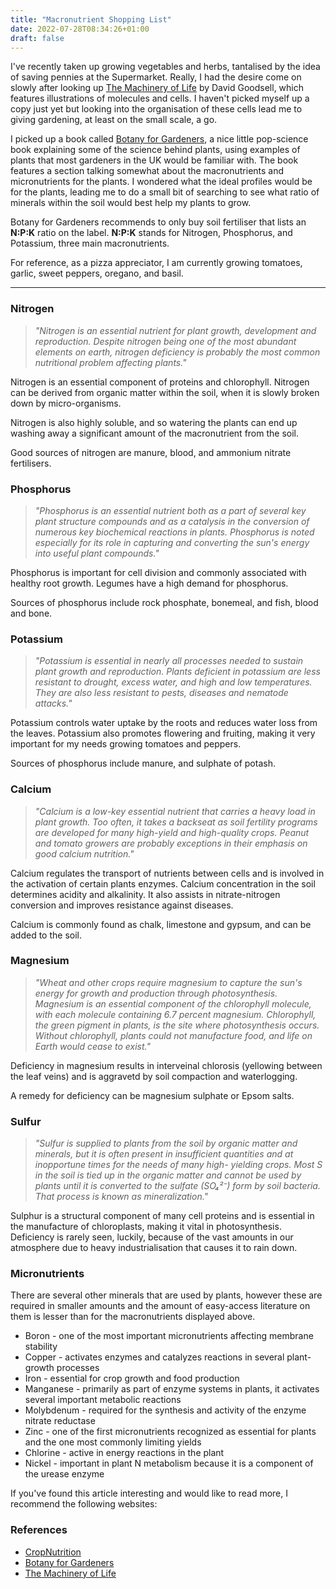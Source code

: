```yaml
---
title: "Macronutrient Shopping List"
date: 2022-07-28T08:34:26+01:00
draft: false
---
```


I've recently taken up growing vegetables and herbs, tantalised by the idea of saving pennies at the Supermarket. Really, I had the desire come on slowly after looking up [The Machinery of Life](https://link.springer.com/book/10.1007/978-0-387-84925-6) by David Goodsell, which features illustrations of molecules and cells. I haven't picked myself up a copy just yet but looking into the organisation of these cells lead me to giving gardening, at least on the small scale, a go.

I picked up a book called [Botany for Gardeners](https://shop.rhs.org.uk/books/general-gardening/beginners-guides/rhs-botany-for-gardeners), a nice little pop-science book explaining some of the science behind plants, using examples of plants that most gardeners in the UK would be familiar with. The book features a section talking somewhat about the macronutrients and micronutrients for the plants. I wondered what the ideal profiles would be for the plants, leading me to do a small bit of searching to see what ratio of minerals within the soil would best help my plants to grow.

Botany for Gardeners recommends to only buy  soil fertiliser that lists an **N:P:K** ratio on the label. **N:P:K** stands for Nitrogen, Phosphorus, and Potassium, three main macronutrients.  

For reference, as a pizza appreciator, I am currently growing tomatoes, garlic, sweet peppers, oregano, and basil.

---

### Nitrogen
>*"Nitrogen is an essential nutrient for plant growth, development and reproduction. Despite nitrogen being one of the most abundant elements on earth, nitrogen deficiency is probably the most common nutritional problem affecting plants."*

Nitrogen is an essential component of proteins and chlorophyll. Nitrogen can be derived from organic matter within the soil, when it is slowly broken down by micro-organisms. 

Nitrogen is also highly soluble, and so watering the plants can end up washing away a significant amount of the macronutrient from the soil. 

Good sources of nitrogen are manure, blood, and ammonium nitrate fertilisers.

### Phosphorus

>*"Phosphorus is an essential nutrient both as a part of several key plant structure compounds and as a catalysis in the conversion of numerous key biochemical reactions in plants. Phosphorus is noted especially for its role in capturing and converting the sun's energy into useful plant compounds."*

Phosphorus is important for cell division and commonly associated with healthy root growth. Legumes have a high demand for phosphorus. 

Sources of phosphorus include rock phosphate, bonemeal, and fish, blood and bone.

### Potassium

>*"Potassium is essential in nearly all processes needed to sustain plant growth and reproduction. Plants deficient in potassium are less resistant to drought, excess water, and high and low temperatures. They are also less resistant to pests, diseases and nematode attacks."*

Potassium controls water uptake by the roots and reduces water loss from the leaves. Potassium also promotes flowering and fruiting, making it very important for my needs growing tomatoes and peppers. 

Sources of phosphorus include manure, and sulphate of potash.

### Calcium
>*"Calcium is a low-key essential nutrient that carries a heavy load in plant growth. Too often, it takes a backseat as soil fertility programs are developed for many high-yield and high-quality crops. Peanut and tomato growers are probably exceptions in their emphasis on good calcium nutrition."*

Calcium regulates the transport of nutrients between cells and is involved in the activation of certain plants enzymes. Calcium concentration in the soil determines acidity and alkalinity. It also assists in nitrate-nitrogen conversion and improves resistance against diseases.

Calcium is commonly found as chalk, limestone and gypsum, and can be added to the soil.


### Magnesium

>*"Wheat and other crops require magnesium to capture the sun's energy for growth and production through photosynthesis. Magnesium is an essential component of the chlorophyll molecule, with each molecule containing 6.7 percent magnesium. Chlorophyll, the green pigment in plants, is the site where photosynthesis occurs. Without chlorophyll, plants could not manufacture food, and life on Earth would cease to exist."*

Deficiency in magnesium results in interveinal chlorosis (yellowing between the leaf veins) and is aggravetd by soil compaction and waterlogging. 

A remedy for deficiency can be magnesium sulphate or Epsom salts.

### Sulfur
>*"Sulfur is supplied to plants from the soil by organic matter and minerals, but it is often present in insufficient quantities and at inopportune times for the needs of many high- yielding crops. Most S in the soil is tied up in the organic matter and cannot be used by plants until it is converted to the sulfate (SO₄²⁻) form by soil bacteria. That process is known as mineralization."*

Sulphur is a structural component of many cell proteins and is essential in the manufacture of chloroplasts, making it vital in photosynthesis. Deficiency is rarely seen, luckily, because of the vast amounts in our atmosphere due to heavy industrialisation that causes it to rain down.

### Micronutrients
There are several other minerals that are used by plants, however these are required in smaller amounts and the amount of easy-access literature on them is lesser than for the macronutrients displayed above. 

- Boron - one of the most important micronutrients affecting membrane stability
- Copper - activates enzymes and catalyzes reactions in several plant-growth processes
- Iron - essential for crop growth and food production
- Manganese - primarily as part of enzyme systems in plants, it activates several important metabolic reactions
- Molybdenum - required for the synthesis and activity of the enzyme nitrate reductase
- Zinc - one of the first micronutrients recognized as essential for plants and the one most commonly limiting yields
- Chlorine -  active in energy reactions in the plant
- Nickel -  important in plant N metabolism because it is a component of the urease enzyme

If you've found this article interesting and would like to read more, I recommend the following websites:

### References
- [CropNutrition](www.cropnutrition.com/)
- [Botany for Gardeners](https://shop.rhs.org.uk/books/general-gardening/beginners-guides/rhs-botany-for-gardeners)
- [The Machinery of Life](https://link.springer.com/book/10.1007/978-0-387-84925-6)